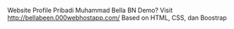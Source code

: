 Website Profile Pribadi Muhammad Bella BN
Demo? Visit http://bellabeen.000webhostapp.com/
Based on HTML, CSS, dan Boostrap

